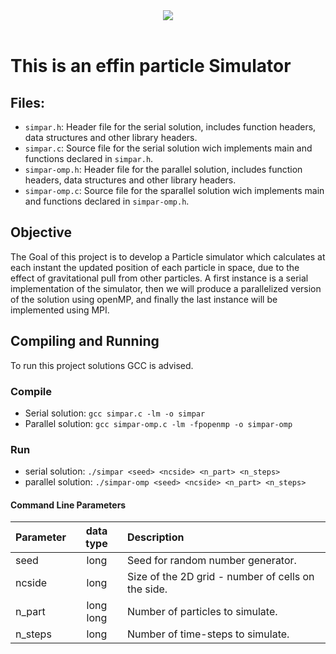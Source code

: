 <div align="center">
  <a><img src="https://fenix.tecnico.ulisboa.pt/api/bennu-portal/configuration/logo"></a><br><br>
</div>

# This is an effin particle Simulator

## Files:
- `simpar.h`: Header file for the serial solution, includes function headers, data structures and other library headers.
- `simpar.c`: Source file for the serial solution wich implements main and functions declared in `simpar.h`.
- `simpar-omp.h`: Header file for the parallel solution, includes function headers, data structures and other library headers.
- `simpar-omp.c`: Source file for the sparallel solution wich implements main and functions declared in `simpar-omp.h`.


## Objective

The Goal of this project is to develop a Particle simulator which calculates at each instant the updated position of each particle in space, due to the effect of gravitational pull from other particles.
A first instance is a serial implementation of the simulator, then we will produce a parallelized version of the solution using openMP, and finally the last instance will be implemented using MPI.

## Compiling and Running

To run this project solutions GCC is advised.

### Compile
- Serial solution:    `gcc simpar.c -lm -o simpar`
- Parallel solution:  `gcc simpar-omp.c -lm -fpopenmp -o simpar-omp`

### Run
- serial solution:    `./simpar <seed> <ncside> <n_part> <n_steps>`
- parallel solution:  `./simpar-omp <seed> <ncside> <n_part> <n_steps>`

#### Command Line Parameters

| Parameter     | data type  | Description                                         |
|:--------------|:----------:|:----------------------------------------------------|
| seed          | long       | Seed for random number generator.                   |
| ncside        | long       | Size of the 2D grid - number of cells on the side.  |
| n_part        | long long  | Number of particles to simulate.                    |
| n_steps       | long       | Number of time-steps to simulate.                   |
